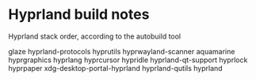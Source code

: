 # Hyprland build notes

Hyprland stack order, according to the autobuild tool

glaze
hyprland-protocols
hyprutils
hyprwayland-scanner
aquamarine
hyprgraphics
hyprlang
hyprcursor
hypridle
hyprland-qt-support
hyprlock
hyprpaper
xdg-desktop-portal-hyprland
hyprland-qutils
hyprland
